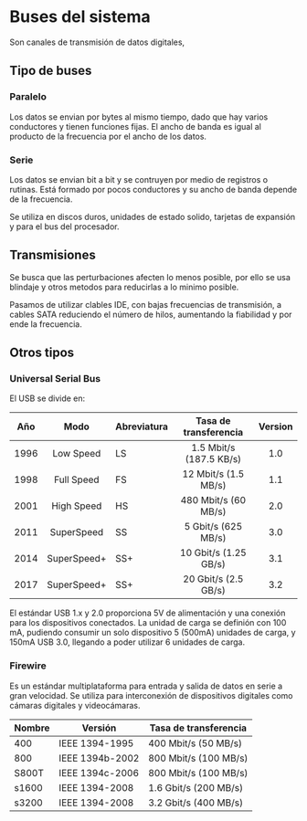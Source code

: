 # Buses del sistema
<!-- TODO: completar descripcción inicial -->
Son canales de transmisión de datos digitales, 

## Tipo de buses
### Paralelo
Los datos se envian por bytes al mismo tiempo, dado que hay varios conductores y tienen funciones fijas. El ancho de banda es igual al producto de la frecuencia por el ancho de los datos.

### Serie
Los datos se envian bit a bit y se contruyen por medio de registros o rutinas. Está formado por pocos conductores y su ancho de banda depende de la frecuencia.

Se utiliza en discos duros, unidades de estado solido, tarjetas de expansión y para el bus del procesador.

<!-- TODO: cambiar esta parte, como tal no existe, pero es una breve explicación de "un bus" -->
## Transmisiones
Se busca que las perturbaciones afecten lo menos posible, por ello se usa blindaje y otros metodos para reducirlas a lo minimo posible.

Pasamos de utilizar clables IDE, con bajas frecuencias de transmisión, a cables SATA reduciendo el número de hilos, aumentando la fiabilidad y por ende la frecuencia.

## Otros tipos
<!-- TODO: añadir más tipos, a pesar de que algunos estan obsoletos -->
### Universal Serial Bus
El USB se divide en:

| Año | Modo | Abreviatura | Tasa de transferencia | Version | 
|------|:-----------:|-----------------------|:--------:|:---:|
| 1996 | Low Speed | LS | 1.5 Mbit/s (187.5 KB/s) | 1.0 |
| 1998 | Full Speed | FS | 12 Mbit/s (1.5 MB/s) | 1.1 |
| 2001 | High Speed | HS | 480 Mbit/s (60 MB/s) | 2.0 |
| 2011 | SuperSpeed | SS | 5 Gbit/s (625 MB/s) | 3.0 |
| 2014 | SuperSpeed+ | SS+ | 10 Gbit/s (1.25 GB/s) | 3.1 |
| 2017 | SuperSpeed+ | SS+ | 20 Gbit/s (2.5 GB/s) | 3.2 |

El estándar USB 1.x y 2.0 proporciona 5V de alimentación y una conexión para los dispositivos conectados. La unidad de carga se definión con 100 mA, pudiendo consumir un solo dispositivo 5 (500mA) unidades de carga, y 150mA USB 3.0, llegando a poder utilizar 6 unidades de carga. 

### Firewire
Es un estándar multiplataforma para entrada y salida de datos en serie a gran velocidad. Se utiliza para interconexión de dispositivos digitales como cámaras digitales y videocámaras.

| Nombre | Versión | Tasa de transferencia |
|--------|---------|-----------------------|
| 400 | IEEE 1394-1995 | 400 Mbit/s (50 MB/s) |
| 800 | IEEE 1394b-2002 | 800 Mbit/s (100 MB/s) |
| S800T | IEEE 1394c-2006 | 800 Mbit/s (100 MB/s) |
| s1600 | IEEE 1394-2008 | 1.6 Gbit/s (200 MB/s) |
| s3200 | IEEE 1394-2008 | 3.2 Gbit/s (400 MB/s) |

